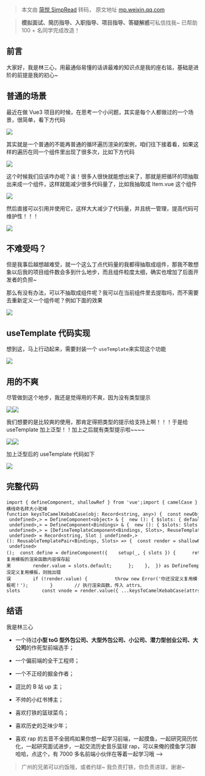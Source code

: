> 本文由 [简悦 SimpRead](http://ksria.com/simpread/) 转码， 原文地址 [mp.weixin.qq.com](https://mp.weixin.qq.com/s/N9Myz7iCM90Eah-4p3ksgg)

> **模拟面试、简历指导、入职指导、项目指导、答疑解惑**可私信找我~ 已帮助 100 + 名同学完成改造！

前言
--

大家好，我是林三心，用最通俗易懂的话讲最难的知识点是我的座右铭，基础是进阶的前提是我的初心~

普通的场景
-----

最近在做 Vue3 项目的时候，在思考一个小问题，其实是每个人都做过的一个场景，很简单，看下方代码

![](https://mmbiz.qpic.cn/mmbiz_png/TZL4BdZpLdg39ibRibbA1iavtrfyO6DiaAy4WialCruHibA4IQWIibNNO5EY3vZAEUfkNrE2Xb3DKqpeS6GRodvXlhXyw/640?wx_fmt=png&from=appmsg)

其实就是一个普通的不能再普通的循环遍历渲染的案例，咱们往下接着看，如果这样的遍历在同一个组件里出现了很多次，比如下方代码

![](https://mmbiz.qpic.cn/mmbiz_png/TZL4BdZpLdg39ibRibbA1iavtrfyO6DiaAy4JLqDKv0ZfsYLSwE7UOXmjvibLomrkydjClgice6LCR7DCswam3R0Mz6A/640?wx_fmt=png&from=appmsg)

这个时候我们应该咋办呢？诶！很多人很快就能想出来了，那就是把循环的项抽取出来成一个组件，这样就能减少很多代码量了，比如我抽取成 Item.vue 这个组件

![](https://mmbiz.qpic.cn/mmbiz_png/TZL4BdZpLdg39ibRibbA1iavtrfyO6DiaAy4lhibaWwhIx5Ew9VDlfWbBibicdiaicgIicI2ibibQoTOXUbEXmwAVcjNWDGFXA/640?wx_fmt=png&from=appmsg)

然后直接可以引用并使用它，这样大大减少了代码量，并且统一管理，提高代码可维护性！！！

![](https://mmbiz.qpic.cn/mmbiz_png/TZL4BdZpLdg39ibRibbA1iavtrfyO6DiaAy40fAPDCvrMeDGe8iblWKePbMtBUSqIhcUg0EicYcxzAGQqIDFgZ4re4Kg/640?wx_fmt=png&from=appmsg)

不难受吗？
-----

但是我事后越想越难受，就一个这么丁点代码量的我都得抽取成组件，那我不敢想象以后我的项目组件数会多到什么地步，而且组件粒度太细，确实也增加了后面开发者的负担~

那么有没有办法，可以不抽取成组件呢？我可以在当前组件里去提取吗，而不需要去重新定义一个组件呢？例如下面的效果

![](https://mmbiz.qpic.cn/mmbiz_png/TZL4BdZpLdg39ibRibbA1iavtrfyO6DiaAy4nCNn2ecpy50uzxC3rWNfEYeb9I7yTV0ZWa5kocHC5Z0PhZic66DNUEQ/640?wx_fmt=png&from=appmsg)

useTemplate 代码实现
----------------

想到这，马上行动起来，需要封装一个 `useTemplate`来实现这个功能

![](https://mmbiz.qpic.cn/mmbiz_png/TZL4BdZpLdg39ibRibbA1iavtrfyO6DiaAy4uYX8eLibia6URE6FjOVobvDlazCKljDULYfhgN2vq0E4FPAMeyGRr71g/640?wx_fmt=png&from=appmsg)

用的不爽
----

尽管做到这个地步，我还是觉得用的不爽，因为没有类型提示

![](https://mmbiz.qpic.cn/mmbiz_png/TZL4BdZpLdg39ibRibbA1iavtrfyO6DiaAy4sUJ5X0nqNSria3NrlZgqa8JTE3ySagmFjK0Pg92NPKlAHo4XQS33v3g/640?wx_fmt=png&from=appmsg)![](https://mmbiz.qpic.cn/mmbiz_png/TZL4BdZpLdg39ibRibbA1iavtrfyO6DiaAy44SEVqA3ODw5qzVq1qSjBIicEzbOZFibTWdgEyPqW5ibGzJpu9N124J3XQ/640?wx_fmt=png&from=appmsg)

我们想要的是比较爽的使用，那肯定得把类型的提示给支持上啊！！！于是给 useTemplate 加上泛型！！加上之后就有类型提示啦~~~~

![](https://mmbiz.qpic.cn/mmbiz_png/TZL4BdZpLdg39ibRibbA1iavtrfyO6DiaAy4oX6vOWj1VuRao51FAsa4xF0ibSmcMK5qeZ90tHiaqAhHfCWWQH3hIvnA/640?wx_fmt=png&from=appmsg)![](https://mmbiz.qpic.cn/mmbiz_png/TZL4BdZpLdg39ibRibbA1iavtrfyO6DiaAy4KGmzrOG1rSwFBicZ7Oy35ia2gcicodV88icG8NoTWsAUDicHyFSiaMnFw9WQ/640?wx_fmt=png&from=appmsg)

加上泛型后的 useTemplate 代码如下

![](https://mmbiz.qpic.cn/mmbiz_png/TZL4BdZpLdg39ibRibbA1iavtrfyO6DiaAy4h45fCBSg06stXlticicOSialqxgvtsib420e27jxtpyyDc9WbLmHfANjqA/640?wx_fmt=png&from=appmsg)

完整代码
----

```
import { defineComponent, shallowRef } from 'vue';import { camelCase } from 'lodash';import type { DefineComponent, Slot } from 'vue';// 将横线命名转大小驼峰function keysToCamelKebabCase(obj: Record<string, any>) {  const newObj: typeof obj = {};  for (const key in obj) newObj[camelCase(key)] = obj[key];  return newObj;}export type DefineTemplateComponent<  Bindings extends object,  Slots extends Record<string, Slot | undefined>,> = DefineComponent<object> & {  new (): { $slots: { default(_: Bindings & { $slots: Slots }): any } };};export type ReuseTemplateComponent<  Bindings extends object,  Slots extends Record<string, Slot | undefined>,> = DefineComponent<Bindings> & {  new (): { $slots: Slots };};export type ReusableTemplatePair<  Bindings extends object,  Slots extends Record<string, Slot | undefined>,> = [DefineTemplateComponent<Bindings, Slots>, ReuseTemplateComponent<Bindings, Slots>];export const useTemplate = <  Bindings extends object,  Slots extends Record<string, Slot | undefined> = Record<string, Slot | undefined>,>(): ReusableTemplatePair<Bindings, Slots> => {  const render = shallowRef<Slot | undefined>();  const define = defineComponent({    setup(_, { slots }) {      return () => {        // 将复用模板的渲染函数内容保存起来        render.value = slots.default;      };    },  }) as DefineTemplateComponent<Bindings, Slots>;  const reuse = defineComponent({    setup(_, { attrs, slots }) {      return () => {        // 还没定义复用模板，则抛出错误        if (!render.value) {          throw new Error('你还没定义复用模板呢！');        }        // 执行渲染函数，传入 attrs、slots        const vnode = render.value({ ...keysToCamelKebabCase(attrs), $slots: slots });        return vnode.length === 1 ? vnode[0] : vnode;      };    },  }) as ReuseTemplateComponent<Bindings, Slots>;  return [define, reuse];};
```

结语
--

我是林三心

*   一个待过**小型 toG 型外包公司、大型外包公司、小公司、潜力型创业公司、大公司**的作死型前端选手；
    
*   一个偏前端的全干工程师；
    
*   一个不正经的掘金作者；
    
*   逗比的 B 站 up 主；
    
*   不帅的小红书博主；
    
*   喜欢打铁的篮球菜鸟；
    
*   喜欢历史的乏味少年；
    
*   喜欢 rap 的五音不全弱鸡如果你想一起学习前端，一起摸鱼，一起研究简历优化，一起研究面试进步，一起交流历史音乐篮球 rap，可以来俺的摸鱼学习群哈哈，点这个，有 7000 多名前端小伙伴在等着一起学习哦 --> 
    

> 广州的兄弟可以约饭哦，或者约球~ 我负责打铁，你负责进球，谢谢~